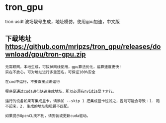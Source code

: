 # tron_gpu
tron usdt 波场靓号生成，地址模仿，使用gpu加速，中文版

## 下载地址 https://github.com/mripzs/tron_gpu/releases/download/gpu/tron-gpu.zip

```
无需联网，本地生成，可拔掉网线使用，gpu算法优化，运算速度更快!
实在不放心，可对地址进行多重签名，可保证100%安全

在cmd中运行，不要直接点击运行

程序是通过cuda进行快速生成地址，所以必须有nvidia显卡才行。

运行的设备如果有集成显卡，请添加 --skip 1 把集成显卡过滤之，否则可能会导致：1. 跑不起来，2. 生成的地址和私钥不匹配。

如果提示OpenCL找不到，请安装或更新cuda驱动。
```
